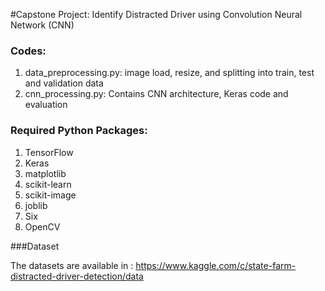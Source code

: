 
#Capstone Project: Identify Distracted Driver using Convolution Neural Network (CNN)

### Codes:
1. data_preprocessing.py: image load, resize, and splitting into train, test and validation data
2. cnn_processing.py: Contains CNN architecture, Keras code and evaluation 

### Required Python Packages:
1. TensorFlow
2. Keras
3. matplotlib
4. scikit-learn
5. scikit-image
6. joblib
7. Six
8. OpenCV

###Dataset 

The datasets are available in : https://www.kaggle.com/c/state-farm-distracted-driver-detection/data


